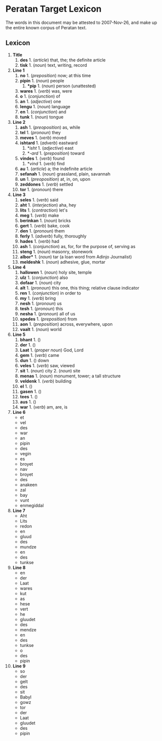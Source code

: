 # Peratan Target Lexicon

The words in this document may be attested to 2007-Nov-26, and make up the entire known corpus of Peratan text.
## Lexicon

1. **Title**
	1. **des** 1. (_article_) that, the; the definite article
	2. **tisk** 1. (_noun_) text, writing, record
2. **Line 1**
	1. **no** 1. (_preposition_) now; at this time
	2. **pipin** 1. (_noun_) people
		1. **\*pip** 1. (_noun_) person (unattested)
	3. **wares** 1. (_verb_) was, were
	4. **o** 1. (_conjunction_) of
	5. **an** 1. (_adjective_) one
	6. **lengu** 1. (_noun_) language
	7. **en** 1. (_conjunction_) and
	8. **tunk** 1. (_noun_) tongue
3. **Line 2**
	1. **ash** 1. (_preoposition_) as, while
	2. **tel** 1. (_pronoun_) they
	3. **meves** 1. (_verb_) moved
	4. **ishtard** 1. (_adverb_) eastward
		1. \*_isht_ 1. (*adjective*) east
		2. \*_-ard_ 1. (_preposition_) toward
	5. **vindes** 1. (_verb_) found
		1. \*_vind_ 1. (_verb_) find
	6. **au** 1. (_article_) a; the indefinite article
	7. **sefanah** 1. (_noun_) grassland, plain, savannah
	8. **un** 1. (_preoposition_) at, in, on, upon
	9. **zeddones** 1. (_verb_) settled
	10. **tor** 1. (_pronoun_) there
4. **Line 3**
	1. **seles** 1. (_verb_) said
	2. **aht** 1. (_interjection_) aha, hey
	3. **lits** 1. (_contraction_) let's
	4. **meg** 1. (_verb_) make
	5. **berinkan** 1. (_noun_) bricks
	6. **gert** 1. (_verb_) bake, cook
	7. **den** 1. (_pronoun_) them
	8. **ferly** 1. (_adverb_) fully, thoroughly
	9. **hades** 1. (_verb_) had
	10. **ash** 1. (_conjunction_) as, for, for the purpose of, serving as
	11. **steng** 1. (_noun_) masonry, stonework
	12. **albor\*** 1. (_noun_) tar (a loan word from Adinjo Journalist)
	13. **meldeshk** 1. (_noun_) adhesive, glue, mortar
5. **Line 4**
	1. **hallowen** 1. (_noun_) holy site, temple
	2. **ulz** 1. (_conjunction_) also
	3. **dofaar** 1. (_noun_) city
	4. **alt** 1. (_pronoun_) this one, this thing; relative clause indicator
	5. **ren** 1. (_conjunction_) in order to
	6. **my** 1. (_verb_) bring
	7. **nesh** 1. (_pronoun_) us
	8. **tesh** 1. (_pronoun_) this
	9. **nesha** 1. (_pronoun_) all of us
	10. **spedes** 1. (_preposition_) from
	11. **aon** 1. (_preposition_) across, everywhere, upon
	12. **vaalt** 1. (_noun_) world
6. **Line 5**
	1. **bhant** 1. ()
	2. **der** 1. ()
	3. **Laat** 1. (_proper noun_) God, Lord
	4. **gem** 1. (_verb_) came
	5. **dun** 1. () down
	6. **veles** 1. (_verb_) saw, viewed
	7. **sit** 1. (_noun_) city 2. (_noun_) site
	8. **menas** 1. (_noun_) monument, tower; a tall structure
	9. **veldenk** 1. (_verb_) building
	10. **el** 1. ()
	11. **gasen** 1. ()
	12. **tees** 1. ()
	13. **aus** 1. ()
	14. **war** 1. (_verb_) am, are, is
7. **Line 6**
   - et
   - vel
   - des
   - war
   - an
   - pipin
   - des
   - vegin
   - es
   - broyet
   - nav
   - broyet
   - des
   - anakeen
   - zal
   - bay
   - vunt
   - enmegiddal
8. **Line 7**
   - Aht
   - Lits
   - redon
   - en
   - gluud
   - des
   - mundze
   - en
   - des
   - tunkse
9. **Line 8**
   - en
   - der
   - Laat
   - wares
   - kut
   - as
   - hese
   - vert
   - he
   - gluudet
   - des
   - mendze
   - en
   - des
   - tunkse
   - o
   - des
   - pipin
10. **Line 9**
    - so
    - der
    - gelt
    - des
    - sit
    - Babyl
    - gowz
    - tor
    - der
    - Laat
    - gluudet
    - des
    - pipin
